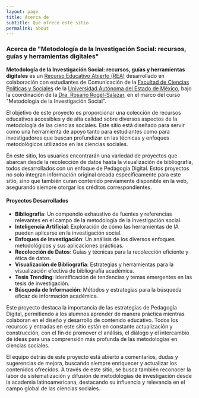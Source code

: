 ```yaml
---
layout: page
title: Acerca de
subtitle: Qué ofrece este sitio
permalink: about
---
```


### Acerca de "Metodología de la Investigación Social: recursos, guías y herramientas digitales"

**Metodología de la Investigación Social: recursos, guías y herramientas digitales** es un [Recurso Educativo Abierto (REA)](https://www.unesco.org/en/open-educational-resources) desarrollado en colaboración con estudiantes de Comunicación de la [Facultad de Ciencias Políticas y Sociales](https://cienciaspoliticasysociales.uaemex.mx/) de la [Universidad Autónoma del Estado de México](https://www.uaemex.mx/), bajo la coordinación de la [Dra. Rosario Rogel-Salazar](https://rosariorogel.net/), en el marco del curso "Metodología de la Investigación Social".

El objetivo de este proyecto es proporcionar una colección de recursos educativos accesibles y de alta calidad sobre diversos aspectos de la metodología de las ciencias sociales. Este sitio está diseñado para servir como una herramienta de apoyo tanto para estudiantes como para investigadores que buscan profundizar en las técnicas y enfoques metodológicos utilizados en las ciencias sociales.

En este sitio, los usuarios encontrarán una variedad de proyectos que abarcan desde la recolección de datos hasta la visualización de bibliografía, todos desarrollados con un enfoque de Pedagogía Digital. Estos proyectos no solo integran información original creada específicamente para este sitio, sino que también curan contenido previamente disponible en la web, asegurando siempre otorgar los créditos correspondientes.

#### Proyectos Desarrollados

- **Bibliografía**: Un compendio exhaustivo de fuentes y referencias relevantes en el campo de la metodología de la investigación social.
- **Inteligencia Artificial**: Exploración de cómo las herramientas de IA pueden aplicarse en la investigación social.
- **Enfoques de Investigación**: Un análisis de los diversos enfoques metodológicos y sus aplicaciones prácticas.
- **Recolección de Datos**: Guías y técnicas para la recolección eficiente y ética de datos.
- **Visualización de Bibliografía**: Estrategias y herramientas para la visualización efectiva de bibliografía académica.
- **Tesis Trending**: Identificación de tendencias y temas emergentes en las tesis de investigación.
- **Búsqueda de Información**: Métodos y estrategias para la búsqueda eficaz de información académica.

Este proyecto destaca la importancia de las estrategias de Pedagogía Digital, permitiendo a los alumnos aprender de manera práctica mientras colaboran en el diseño y desarrollo de contenido educativo. Todos los recursos y entradas en este sitio están en constante actualización y construcción, con el fin de promover el análisis, el diálogo y el intercambio de ideas para una comprensión más profunda de las metodologías en ciencias sociales.

El equipo detrás de este proyecto está abierto a comentarios, dudas y sugerencias de mejora, buscando siempre enriquecer y actualizar los contenidos ofrecidos. A través de este sitio, se busca también reconocer la labor de sistematización y difusión de metodologías de investigación desde la academia latinoamericana, destacando su influencia y relevancia en el campo global de las ciencias sociales.
